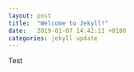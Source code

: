```yaml
---
layout: post
title:  "Welcome to Jekyll!"
date:   2019-01-07 14:42:11 +0100
categories: jekyll update
---
```

Test 